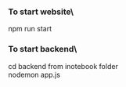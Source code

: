 ###  To start website\
npm run start





###   To start backend\
cd backend from inotebook folder\
nodemon app.js
